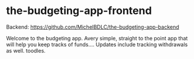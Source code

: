 # the-budgeting-app-frontend

Backend: https://github.com/MichelBDLC/the-budgeting-app-backend

Welcome to the budgeting app. Avery simple, straight to the point app that will help you keep tracks of funds.... Updates include tracking withdrawals as well. toodles.